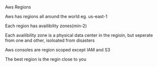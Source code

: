 Aws Regions

Aws has regions all around the world eg. us-east-1

Each region has availibility zones(min-2)

Each availibility zone is a physical data center in the regioin, but seperate from one and other, isoloated from disasters

Aws consoles are region scoped except IAM and S3

The best region is the regin close to you

